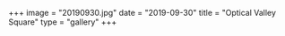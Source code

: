+++
image = "20190930.jpg"
date = "2019-09-30"
title = "Optical Valley Square"
type = "gallery"
+++

